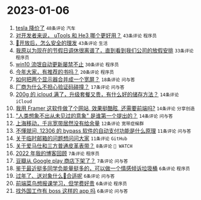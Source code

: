 # 2023-01-06

1. [tesla 降价了](https://www.v2ex.com/t/906917) `48条评论` `汽车`
1. [对开发者来说， uTools 和 He3 哪个更好用？](https://www.v2ex.com/t/906905) `43条评论` `程序员`
1. [🦠开放后，怎么安全的理发](https://www.v2ex.com/t/906909) `43条评论` `生活`
1. [我原以为现在的节假日调休很离谱了，直到看到我们公司的放假安排](https://www.v2ex.com/t/906904) `33条评论` `程序员`
1. [win10 流氓自动更新屡禁不止](https://www.v2ex.com/t/906910) `30条评论` `程序员`
1. [今年大家，有推荐的书吗？](https://www.v2ex.com/t/906929) `20条评论` `程序员`
1. [如何把两个显示器合并成一个宽屏？](https://www.v2ex.com/t/906907) `18条评论` `问与答`
1. [厂商为什么不担心验证码碰撞？](https://www.v2ex.com/t/906936) `17条评论` `问与答`
1. [200g 的 icloud 满了，升级套餐又贵，有什么好的储存方法？](https://www.v2ex.com/t/906925) `14条评论` `iCloud`
1. [我用 Framer 这软件做了个网站, 效果挺酷眩, 还需要前端吗?](https://www.v2ex.com/t/906923) `14条评论` `分享创造`
1. ["人类想象不出从未见过的意象" 是谁第一个提出的？](https://www.v2ex.com/t/906920) `14条评论` `问与答`
1. [上海移动，千兆宽带居然没有给余量](https://www.v2ex.com/t/906901) `12条评论` `宽带症候群`
1. [不懂就问, 12306 的 bypass 软件的自动支付功能是什么原理](https://www.v2ex.com/t/906932) `11条评论` `问与答`
1. [关于临时邮箱的问题想问问大家](https://www.v2ex.com/t/906915) `11条评论` `GitHub`
1. [关于爱马仕和三方普通皮革表带？](https://www.v2ex.com/t/906935) `8条评论` ` WATCH`
1. [2022 年我的博客回顾](https://www.v2ex.com/t/906916) `7条评论` `程序员`
1. [豆瓣从 Google play 商店下架了？](https://www.v2ex.com/t/906898) `7条评论` `问与答`
1. [鉴于最近挺多同学负能量挺多的，可以做一个情感倾诉垃圾桶](https://www.v2ex.com/t/906944) `6条评论` `程序员`
1. [过年了、送对象什么🎁合适呢](https://www.v2ex.com/t/906943) `6条评论` `问与答`
1. [前端菜鸟想报课学习，但学费好贵](https://www.v2ex.com/t/906930) `6条评论` `程序员`
1. [找外国工作有 boss 这样的 app 吗](https://www.v2ex.com/t/906903) `6条评论` `问与答`
